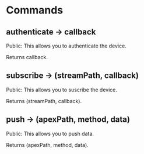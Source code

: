 # Commands

## authenticate → callback

Public: This allows you to authenticate the device.

Returns callback.

## subscribe → (streamPath, callback)

Public: This allows you to suscribe the device.

Returns (streamPath, callback).

## push → (apexPath, method, data)

Public: This allows you to push data.

Returns (apexPath, method, data).